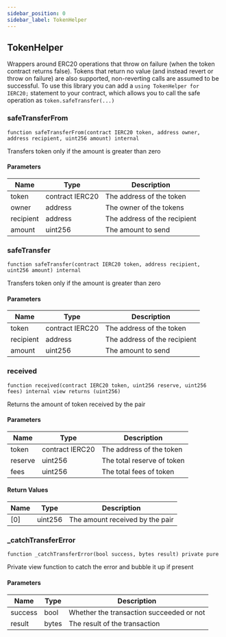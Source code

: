 ```yaml
---
sidebar_position: 0
sidebar_label: TokenHelper
---
```


## TokenHelper

Wrappers around ERC20 operations that throw on failure (when the token
contract returns false). Tokens that return no value (and instead revert or
throw on failure) are also supported, non-reverting calls are assumed to be
successful.
To use this library you can add a `using TokenHelper for IERC20;` statement to your contract,
which allows you to call the safe operation as `token.safeTransfer(...)`

### safeTransferFrom

```solidity
function safeTransferFrom(contract IERC20 token, address owner, address recipient, uint256 amount) internal
```

Transfers token only if the amount is greater than zero

#### Parameters

| Name | Type | Description |
| ---- | ---- | ----------- |
| token | contract IERC20 | The address of the token |
| owner | address | The owner of the tokens |
| recipient | address | The address of the recipient |
| amount | uint256 | The amount to send |

### safeTransfer

```solidity
function safeTransfer(contract IERC20 token, address recipient, uint256 amount) internal
```

Transfers token only if the amount is greater than zero

#### Parameters

| Name | Type | Description |
| ---- | ---- | ----------- |
| token | contract IERC20 | The address of the token |
| recipient | address | The address of the recipient |
| amount | uint256 | The amount to send |

### received

```solidity
function received(contract IERC20 token, uint256 reserve, uint256 fees) internal view returns (uint256)
```

Returns the amount of token received by the pair

#### Parameters

| Name | Type | Description |
| ---- | ---- | ----------- |
| token | contract IERC20 | The address of the token |
| reserve | uint256 | The total reserve of token |
| fees | uint256 | The total fees of token |

#### Return Values

| Name | Type | Description |
| ---- | ---- | ----------- |
| [0] | uint256 | The amount received by the pair |

### _catchTransferError

```solidity
function _catchTransferError(bool success, bytes result) private pure
```

Private view function to catch the error and bubble it up if present

#### Parameters

| Name | Type | Description |
| ---- | ---- | ----------- |
| success | bool | Whether the transaction succeeded or not |
| result | bytes | The result of the transaction |

